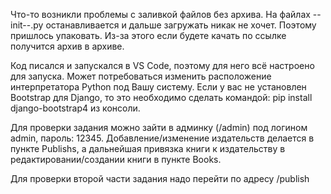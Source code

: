 Что-то возникли проблемы с заливкой файлов без архива. На файлах --init--.py останавливается и дальше загружать никак не хочет. 
Поэтому пришлось упаковать. Из-за этого если будете качать по ссылке получится архив в архиве.

Код писался и запускался в VS Code, поэтому для него всё настроено для запуска. Может потребоваться изменить расположение интерпретатора Python под Вашу систему.
Если у вас не установлен Bootstrap для Django, то это необходимо сделать командой: pip install django-bootstrap4 из консоли.

Для проверки задания можно зайти в админку (/admin) под логином admin, пароль: 12345. Добавление/изменение издательств делается в пункте Publishs, а дальнейшая привязка книги к издательству в редактировании/создании книги в пункте Books.

Для проверки второй части задания надо перейти по адресу /publish
